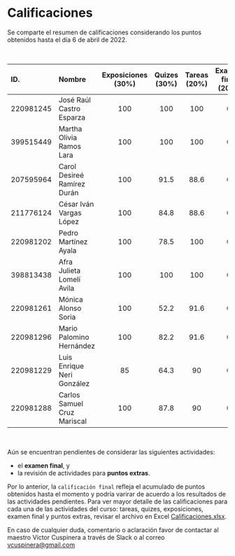 # Calificaciones
Se comparte el resumen de calificaciones considerando los puntos obtenidos hasta el día 6 de abril de 2022.

<br>

|ID.|Nombre|Exposiciones<br>(30%)|Quizes<br>(30%)|Tareas<br>(20%)|Examen final<br>(20%)|Ptos. extras<br>(+)|__Calificación final__|
|:---|:---|:---:|:---:|:---:|:---:|:---:|:---:|
|220981245|José Raúl Castro Esparza|100|100|100|0|5|__85.0__|
|399515449|Martha Olivia Ramos Lara|100|100|100|0|0|__80.0__|
|207595964|Carol Desireé Ramírez Durán|100|91.5|88.6|0|0|__75.2__|
|211776124|César Iván Vargas López|100|84.8|88.6|0|0|__73.2__|
|220981202|Pedro Martínez Ayala|100|78.5|100|0|0|__73.6__|
|398813438|Afra Julieta Lomelí Avila|100|100|100|0|0|__80.0__|
|220981261|Mónica Alonso Soria|100|52.2|91.6|0|0|__64.0__|
|220981296|Mario Palomino Hernández|100|82.2|91.6|0|0|__73.0__|
|220981229|Luis Enrique Neri González|85|64.3|90|0|0|__62.8__|
|220981288|Carlos Samuel Cruz Mariscal|100|87.8|90|0|0|__74.3__|

<br>

Aún se encuentran pendientes de considerar las siguientes actividades:
 - el __examen final__, y
 - la revisión de actividades para __puntos extras__.
 
Por lo anterior, la `calificación final` refleja el acumulado de puntos obtenidos hasta el momento y podría varirar de acuerdo a los resultados de las actividades pendientes. Para ver mayor detalle de las calificaciones para cada una de las actividades del curso: tareas, quizes, exposiciones, examen final y puntos extras, revisar el archivo en Excel [Calificaciones.xlsx](https://github.com/vcuspinera/UDG_MCD_Project_Dev_II/blob/main/grades/Calificaciones.xlsx).  

En caso de cualquier duda, comentario o aclaración favor de contactar al maestro Víctor Cuspinera a través de Slack o al correo vcuspinera@gmail.com
